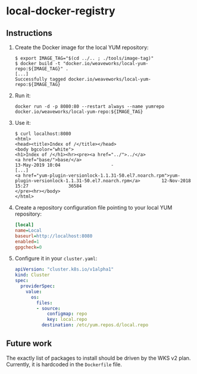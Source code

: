 # local-docker-registry

## Instructions

1. Create the Docker image for the local YUM repository:

    ```console
    $ export IMAGE_TAG="$(cd ../.. ; ./tools/image-tag)"
    $ docker build -t "docker.io/weaveworks/local-yum-repo:${IMAGE_TAG}" .
    [...]
    Successfully tagged docker.io/weaveworks/local-yum-repo:${IMAGE_TAG}
    ```

2. Run it:

    ```console
    docker run -d -p 8080:80 --restart always --name yumrepo docker.io/weaveworks/local-yum-repo:${IMAGE_TAG}
    ```

3. Use it:

    ```console
    $ curl localhost:8080
    <html>
    <head><title>Index of /</title></head>
    <body bgcolor="white">
    <h1>Index of /</h1><hr><pre><a href="../">../</a>
    <a href="base/">base/</a>                                              13-May-2019 10:04                   -
    [...]
    <a href="yum-plugin-versionlock-1.1.31-50.el7.noarch.rpm">yum-plugin-versionlock-1.1.31-50.el7.noarch.rpm</a>        12-Nov-2018 15:27               36584
    </pre><hr></body>
    </html>
    ```

4. Create a repository configuration file pointing to your local YUM repository:

    ```ini
    [local]
    name=Local
    baseurl=http://localhost:8080
    enabled=1
    gpgcheck=0
    ```

5. Configure it in your `cluster.yaml`:

    ```yaml
    apiVersion: "cluster.k8s.io/v1alpha1"
    kind: Cluster
    spec:
      providerSpec:
        value:
          os:
            files:
            - source:
                configmap: repo
                key: local.repo
              destination: /etc/yum.repos.d/local.repo
    ```

## Future work

The exactly list of packages to install should be driven by the WKS v2 plan.
Currently, it is hardcoded in the `Dockerfile` file.
